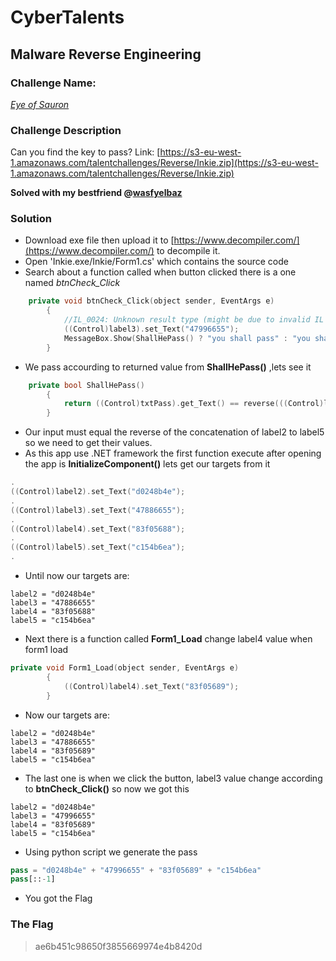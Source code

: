 # CyberTalents
## Malware Reverse Engineering

### Challenge Name:
 [*Eye of Sauron*](https://cybertalents.com/challenges/malware/eye-of-sauron)
 
### Challenge Description
Can you find the key to pass?
Link: [https://s3-eu-west-1.amazonaws.com/talentchallenges/Reverse/Inkie.zip](https://s3-eu-west-1.amazonaws.com/talentchallenges/Reverse/Inkie.zip)

**Solved with my bestfriend @[wasfyelbaz](https://github.com/wasfyelbaz/)**

### Solution
* Download exe file then upload it to [https://www.decompiler.com/](https://www.decompiler.com/) to decompile it.
* Open 'Inkie.exe/Inkie/Form1.cs' which contains the source code 
* Search about a function called when button clicked there is a one named *btnCheck_Click*
```cpp
    private void btnCheck_Click(object sender, EventArgs e)
		{
			//IL_0024: Unknown result type (might be due to invalid IL or missing references)
			((Control)label3).set_Text("47996655");
			MessageBox.Show(ShallHePass() ? "you shall pass" : "you shall not pass");
		}
```
* We pass accourding to returned value from **ShallHePass()** ,lets see it
```cpp
    private bool ShallHePass()
		{
			return ((Control)txtPass).get_Text() == reverse(((Control)label2).get_Text() + ((Control)label3).get_Text() + ((Control)label4).get_Text() + ((Control)label5).get_Text());
		}
```
* Our input must equal the reverse of the concatenation of label2 to label5 so we need to get their values.
* As this app use .NET framework the first function execute after opening the app is **InitializeComponent()** lets get our targets from it
```cpp
.
((Control)label2).set_Text("d0248b4e");
.
((Control)label3).set_Text("47886655");
.
((Control)label4).set_Text("83f05688");
.
((Control)label5).set_Text("c154b6ea");
.
```
* Until now our targets are:
```
label2 = "d0248b4e"
label3 = "47886655"
label4 = "83f05688"
label5 = "c154b6ea"
```
* Next there is a function called **Form1_Load** change label4 value when form1 load
```cpp
private void Form1_Load(object sender, EventArgs e)
		{
			((Control)label4).set_Text("83f05689");
		}
```
* Now our targets are:
```
label2 = "d0248b4e"
label3 = "47886655"
label4 = "83f05689"
label5 = "c154b6ea"
```
* The last one is when we click the button, label3 value change according to **btnCheck_Click()** so now we got this
```
label2 = "d0248b4e"
label3 = "47996655"
label4 = "83f05689"
label5 = "c154b6ea"
```
* Using python script we generate the pass
```py
pass = "d0248b4e" + "47996655" + "83f05689" + "c154b6ea"
pass[::-1]
```
* You got the Flag

### The Flag
 > ae6b451c98650f3855669974e4b8420d
